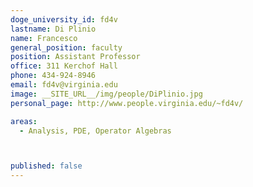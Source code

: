 ```yaml
---
doge_university_id: fd4v
lastname: Di Plinio
name: Francesco
general_position: faculty
position: Assistant Professor
office: 311 Kerchof Hall
phone: 434-924-8946
email: fd4v@virginia.edu
image: __SITE_URL__/img/people/DiPlinio.jpg
personal_page: http://www.people.virginia.edu/~fd4v/

areas:
  - Analysis, PDE, Operator Algebras



published: false
---
```

